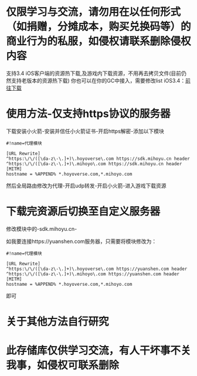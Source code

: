 # 仅限学习与交流，请勿用在以任何形式（如捐赠，分摊成本，购买兑换码等）的商业行为的私服，如侵权请联系删除侵权内容
支持3.4 iOS客户端的资源热下载,及游戏内下载资源，不用再去拷贝文件(目前仍然支持老版本的资源热下载)
你也可以在你的GC中接入，需要修改list
iOS3.4：[前往下载](https://oss.mihoyu.cn/d/Onedrive/GenshinImpact/GenshinImpactGC3.4.0.ipa)
# 使用方法-仅支持https协议的服务器
下载安装小火箭-安装并信任小火箭证书-开启https解密-添加以下模块

```RE
#!name=代理模块

[URL Rewrite]
^https:\/\/([\da-z\-\.]+)\.hoyoverse\.com https://sdk.mihoyu.cn header
^https:\/\/([\da-z\-\.]+)\.mihoyo\.com https://sdk.mihoyu.cn header
[MITM]
hostname = %APPEND% *.hoyoverse.com,*.mihoyo.com
```

然后全局路由修改为代理-开启udp转发-开启小火箭-进入游戏下载资源

# 下载完资源后切换至自定义服务器
修改模块中的-sdk.mihoyu.cn-

如我要连接https://yuanshen.com服务器，只需要将模块修改为：

```RE
#!name=代理模块

[URL Rewrite]
^https:\/\/([\da-z\-\.]+)\.hoyoverse\.com https://yuanshen.com header
^https:\/\/([\da-z\-\.]+)\.mihoyo\.com https://yuanshen.com header
[MITM]
hostname = %APPEND% *.hoyoverse.com,*.mihoyo.com
```

即可

# 关于其他方法自行研究
# 此存储库仅供学习交流，有人干坏事不关我事，如侵权可联系删除
